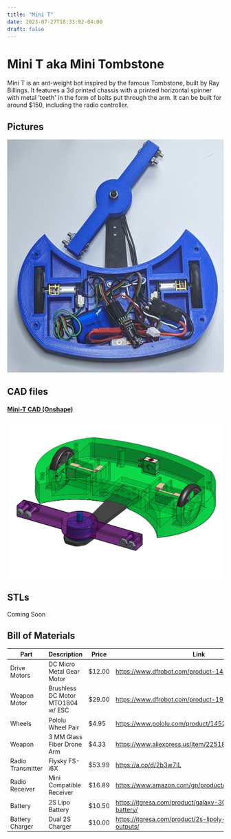 ```yaml
---
title: "Mini T"
date: 2023-07-27T18:33:02-04:00
draft: false
---
```


# Mini T aka Mini Tombstone

Mini T is an ant-weight bot inspired by the famous Tombstone, built by Ray Billings.  It features a 3d printed chassis with a printed horizontal spinner with metal 'teeth' in the form of bolts put through the arm.  It can be built for around $150, including the radio controller.

## Pictures
![mini-t](images/mini-t.jpg)
## CAD files
#### [Mini-T CAD (Onshape)](https://cad.onshape.com/documents/8284261934fcd55d82bc3537/w/920f2ca48e9a7e7adbf05e19/e/7e0400d991510fcbada9d427)
![mini-t cad design](images/mini-t-cad.jpg)
## STLs
Coming Soon

## Bill of Materials
|Part        |Description |Price       |Link        |
|------------|------------|------------|------------|
|Drive Motors|DC Micro Metal Gear Motor|$12.00|https://www.dfrobot.com/product-1488.html|
|Weapon Motor|Brushless DC Motor MTO1804 w/ ESC|$29.00|https://www.dfrobot.com/product-1959.html|
|Wheels      |Pololu Wheel Pair|$4.95|https://www.pololu.com/product/1452|
|Weapon      |3 MM Glass Fiber Drone Arm|$4.33|https://www.aliexpress.us/item/2251832296591086.html|
|Radio Transmitter|Flysky FS-i6X|$53.99|https://a.co/d/2b3w7lL|
|Radio Receiver|Mini Compatible Receiver|$16.89|https://www.amazon.com/gp/product/B081CJFVFV|
|Battery|2S Lipo Battery|$10.50|https://itgresa.com/product/galaxy-300mah-2s-lipoly-battery/|
|Battery Charger|Dual 2S Charger|$10.00|https://itgresa.com/product/2s-lipoly-charger-with-two-outputs/|
